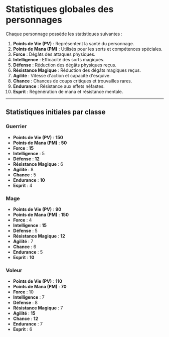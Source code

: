 # **Statistiques globales des personnages**

Chaque personnage possède les statistiques suivantes :

1. **Points de Vie (PV)** : Représentent la santé du personnage.
2. **Points de Mana (PM)** : Utilisés pour les sorts et compétences spéciales.
3. **Force** : Dégâts des attaques physiques.
4. **Intelligence** : Efficacité des sorts magiques.
5. **Défense** : Réduction des dégâts physiques reçus.
6. **Résistance Magique** : Réduction des dégâts magiques reçus.
7. **Agilité** : Vitesse d'action et capacité d'esquive.
8. **Chance** : Chances de coups critiques et trouvailles rares.
9. **Endurance** : Résistance aux effets néfastes.
10. **Esprit** : Régénération de mana et résistance mentale.

---

## **Statistiques initiales par classe**

### **Guerrier**

- **Points de Vie (PV)** : **150**
- **Points de Mana (PM)** : **50**
- **Force** : **15**
- **Intelligence** : 5
- **Défense** : **12**
- **Résistance Magique** : 6
- **Agilité** : 8
- **Chance** : 5
- **Endurance** : **10**
- **Esprit** : 4

### **Mage**

- **Points de Vie (PV)** : **90**
- **Points de Mana (PM)** : **150**
- **Force** : 4
- **Intelligence** : **15**
- **Défense** : 5
- **Résistance Magique** : **12**
- **Agilité** : 7
- **Chance** : 6
- **Endurance** : 5
- **Esprit** : **10**

### **Voleur**

- **Points de Vie (PV)** : **110**
- **Points de Mana (PM)** : **70**
- **Force** : 10
- **Intelligence** : 7
- **Défense** : 8
- **Résistance Magique** : 7
- **Agilité** : **15**
- **Chance** : **12**
- **Endurance** : 7
- **Esprit** : 6

